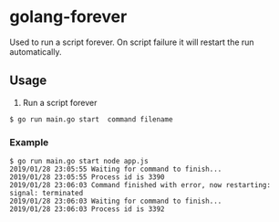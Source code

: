 # golang-forever
Used to run a script forever. On script failure it will restart the run automatically.
## Usage
1. Run a script forever
```
$ go run main.go start  command filename 
```
### Example
```
$ go run main.go start node app.js
2019/01/28 23:05:55 Waiting for command to finish...
2019/01/28 23:05:55 Process id is 3390
2019/01/28 23:06:03 Command finished with error, now restarting: signal: terminated
2019/01/28 23:06:03 Waiting for command to finish...
2019/01/28 23:06:03 Process id is 3392
```